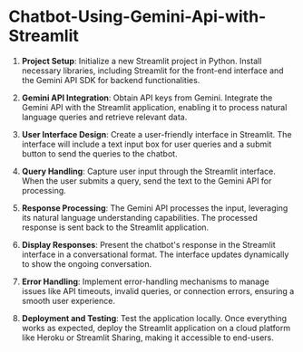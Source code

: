 # Chatbot-Using-Gemini-Api-with-Streamlit 


1. **Project Setup**: Initialize a new Streamlit project in Python. Install necessary libraries, including Streamlit for the front-end interface and the Gemini API SDK for backend functionalities.

2. **Gemini API Integration**: Obtain API keys from Gemini. Integrate the Gemini API with the Streamlit application, enabling it to process natural language queries and retrieve relevant data.

3. **User Interface Design**: Create a user-friendly interface in Streamlit. The interface will include a text input box for user queries and a submit button to send the queries to the chatbot.

4. **Query Handling**: Capture user input through the Streamlit interface. When the user submits a query, send the text to the Gemini API for processing.

5. **Response Processing**: The Gemini API processes the input, leveraging its natural language understanding capabilities. The processed response is sent back to the Streamlit application.

6. **Display Responses**: Present the chatbot's response in the Streamlit interface in a conversational format. The interface updates dynamically to show the ongoing conversation.

7. **Error Handling**: Implement error-handling mechanisms to manage issues like API timeouts, invalid queries, or connection errors, ensuring a smooth user experience.

8. **Deployment and Testing**: Test the application locally. Once everything works as expected, deploy the Streamlit application on a cloud platform like Heroku or Streamlit Sharing, making it accessible to end-users.
